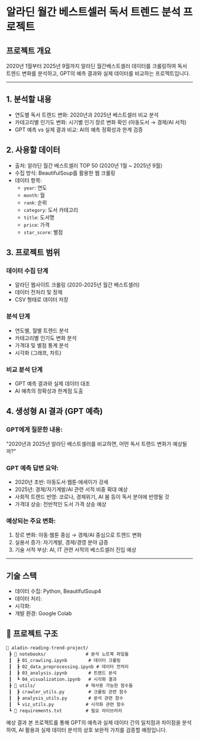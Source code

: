 # 알라딘 월간 베스트셀러 독서 트렌드 분석 프로젝트

## 프로젝트 개요
2020년 1월부터 2025년 9월까지 알라딘 월간베스트셀러 데이터를 크롤링하여 독서 트렌드 변화를 분석하고, GPT의 예측 결과와 실제 데이터를 비교하는 프로젝트입니다.

---

## 1. 분석할 내용
- 연도별 독서 트렌드 변화: 2020년과 2025년 베스트셀러 비교 분석
- 카테고리별 인기도 변화: 시기별 인기 장르 변화 확인 (아동도서 → 경제/AI 서적)
- GPT 예측 vs 실제 결과 비교: AI의 예측 정확성과 한계 검증

## 2. 사용할 데이터
- 출처: 알라딘 월간 베스트셀러 TOP 50 (2020년 1월 ~ 2025년 9월)
- 수집 방식: BeautifulSoup를 활용한 웹 크롤링
- 데이터 항목: 
  - `year`: 연도
  - `month`: 월
  - `rank`: 순위
  - `category`: 도서 카테고리
  - `title`: 도서명
  - `price`: 가격
  - `star_score`: 별점

## 3. 프로젝트 범위
### 데이터 수집 단계
- 알라딘 웹사이트 크롤링 (2020-2025년 월간 베스트셀러)
- 데이터 전처리 및 정제
- CSV 형태로 데이터 저장

### 분석 단계
- 연도별, 월별 트렌드 분석
- 카테고리별 인기도 변화 분석
- 가격대 및 별점 통계 분석
- 시각화 (그래프, 차트)

### 비교 분석 단계
- GPT 예측 결과와 실제 데이터 대조
- AI 예측의 정확성과 한계점 도출

## 4. 생성형 AI 결과 (GPT 예측)

### GPT에게 질문한 내용:
"2020년과 2025년 알라딘 베스트셀러를 비교하면, 어떤 독서 트렌드 변화가 예상될까?"

### GPT 예측 답변 요약:
- 2020년 초반: 아동도서·웹툰·에세이가 강세
- 2025년: 경제/자기계발/AI 관련 서적 비중 확대 예상
- 사회적 트렌드 반영: 코로나, 경제위기, AI 붐 등이 독서 분야에 반영될 것
- 가격대 상승: 전반적인 도서 가격 상승 예상

### 예상되는 주요 변화:
1. 장르 변화: 아동·웹툰 중심 → 경제/AI 중심으로 트렌드 변화
2. 실용서 증가: 자기계발, 경제/경영 분야 급증
3. 기술 서적 부상: AI, IT 관련 서적의 베스트셀러 진입 예상

---

## 기술 스택
- 데이터 수집: Python, BeautifulSoup4
- 데이터 처리:
- 시각화:
- 개발 환경: Google Colab

## 📁 프로젝트 구조
```
📂 aladin-reading-trend-project/
 ┣ 📂 notebooks/               # 분석 노트북 파일들
 ┃  ┣ 01_crawling.ipynb        # 데이터 크롤링
 ┃  ┣ 02_data_preprocessing.ipynb # 데이터 전처리
 ┃  ┣ 03_analysis.ipynb        # 트렌드 분석
 ┃  ┗ 04_visualization.ipynb   # 시각화 결과
 ┣ 📂 utils/                   # 재사용 가능한 함수들
 ┃  ┣ crawler_utils.py         # 크롤링 관련 함수
 ┃  ┣ analysis_utils.py        # 분석 관련 함수
 ┃  ┗ viz_utils.py            # 시각화 관련 함수
 ┗ 📜 requirements.txt         # 필요 라이브러리
```

예상 결과
본 프로젝트를 통해 GPT의 예측과 실제 데이터 간의 일치점과 차이점을 분석하여, AI 활용과 실제 데이터 분석의 상호 보완적 가치를 검증할 예정입니다.

